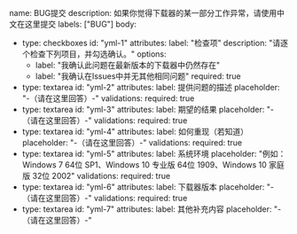 name: BUG提交
description: 如果你觉得下载器的某一部分工作异常，请使用中文在这里提交
labels: ["BUG"]
body:
- type: checkboxes
  id: "yml-1"
  attributes:
    label: "检查项"
    description: "请逐个检查下列项目，并勾选确认。"
    options:
    - label: "我确认此问题在最新版本的下载器中仍然存在"
    - label: "我确认在Issues中并无其他相同问题"
      required: true
- type: textarea
  id: "yml-2"
  attributes:
    label: 提供问题的描述
    placeholder: "-（请在这里回答）-"
  validations:
    required: true
- type: textarea
  id: "yml-3"
  attributes:
    label: 期望的结果
    placeholder: "-（请在这里回答）-"
  validations:
    required: true
- type: textarea
  id: "yml-4"
  attributes:
    label: 如何重现（若知道）
    placeholder: "-（请在这里回答）-"
  validations:
    required: true
- type: textarea
  id: "yml-5"
  attributes:
    label: 系统环境 
    placeholder: "例如：Windows 7 64位 SP1、Windows 10 专业版 64位 1909、Windows 10 家庭版 32位 2002"
  validations:
    required: true
- type: textarea
  id: "yml-6"
  attributes:
    label: 下载器版本
    placeholder: "-（请在这里回答）-"
  validations:
    required: true
- type: textarea
  id: "yml-7"
  attributes:
    label: 其他补充内容
    placeholder: "-（请在这里回答）-"

